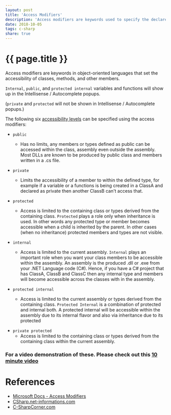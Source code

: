 ```yaml
---
layout: post
title: 'Access Modifiers'
description: 'Access modifiers are keywords used to specify the declared accessibility of a member or a type'
date: 2018-10-05
tags: c-sharp
share: true
---
```


# {{ page.title }}

Access modifiers are keywords in object-oriented languages that set the accessibility of classes, methods, and other members.

`Internal`, `public`, and `protected internal` variables and functions will show up in the Intellisense / Autocomplete popups.

(`private` and `protected` will not be shown in Intellisense / Autocomplete popups.)

The following six [accessibility levels](https://docs.microsoft.com/en-us/dotnet/csharp/language-reference/keywords/accessibility-levels) can be specified using the access modifiers:

-    `public`

     -    Has no limits, any members or types defined as public can be accessed within the class, assembly even outside the assembly. Most DLLs are known to be produced by public class and members written in a .cs file.

-    `private`

     -    Limits the accessibility of a member to within the defined type, for example if a variable or a functions is being created in a ClassA and declared as private then another ClassB can't access that.

-    `protected`

     -    Access is limited to the containing class or types derived from the containing class. `Protected` plays a role only when inheritance is used. In other words any protected type or member becomes accessible when a child is inherited by the parent. In other cases (when no inheritance) protected members and types are not visible.

-    `internal`

     -    Access is limited to the current assembly. `Internal` plays an important role when you want your class members to be accessible within the assembly. An assembly is the produced .dll or .exe from your .NET Language code (C#). Hence, if you have a C# project that has ClassA, ClassB and ClassC then any internal type and members will become accessible across the classes with in the assembly.

-    `protected internal`

     -    Access is limited to the current assembly or types derived from the containing class. `Protected Internal` is a combination of protected and internal both. A protected internal will be accessible within the assembly due to its internal flavor and also via inheritance due to its protected

*    `private protected`
     -    Access is limited to the containing class or types derived from the containing class within the current assembly.

### For a video demonstration of these. Please check out this [10 minute video](https://youtu.be/MWxU9OpQlvE)

# References

-    [Microsoft Docs - Access Modifiers](https://docs.microsoft.com/en-us/dotnet/csharp/language-reference/keywords/access-modifiers)
-    [CSharp.net-informations.com](http://csharp.net-informations.com/language/csharp-access-specifiers.htm)
-    [C-SharpCorner.com](https://www.c-sharpcorner.com/UploadFile/84c85b/oop-series-sharp2-understanding-access-specifier-with-C-Sharp/)
